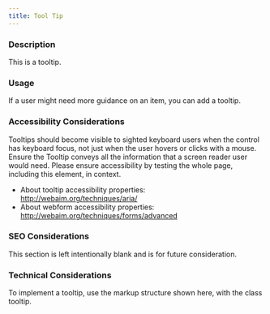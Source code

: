 ```yaml
---
title: Tool Tip
---
```


### Description
This is a tooltip.

### Usage
If a user might need more guidance on an item, you can add a tooltip.

### Accessibility Considerations
Tooltips should become visible to sighted keyboard users when the control has keyboard focus, not just when the user hovers or clicks with a mouse. Ensure the Tooltip conveys all the information that a screen reader user would need. Please ensure accessibility by testing the whole page, including this element, in context.

* About tooltip accessibility properties: http://webaim.org/techniques/aria/
* About webform accessibility properties: http://webaim.org/techniques/forms/advanced

### SEO Considerations
This section is left intentionally blank and is for future consideration.

### Technical Considerations
To implement a tooltip, use the markup structure shown here, with the class tooltip.
